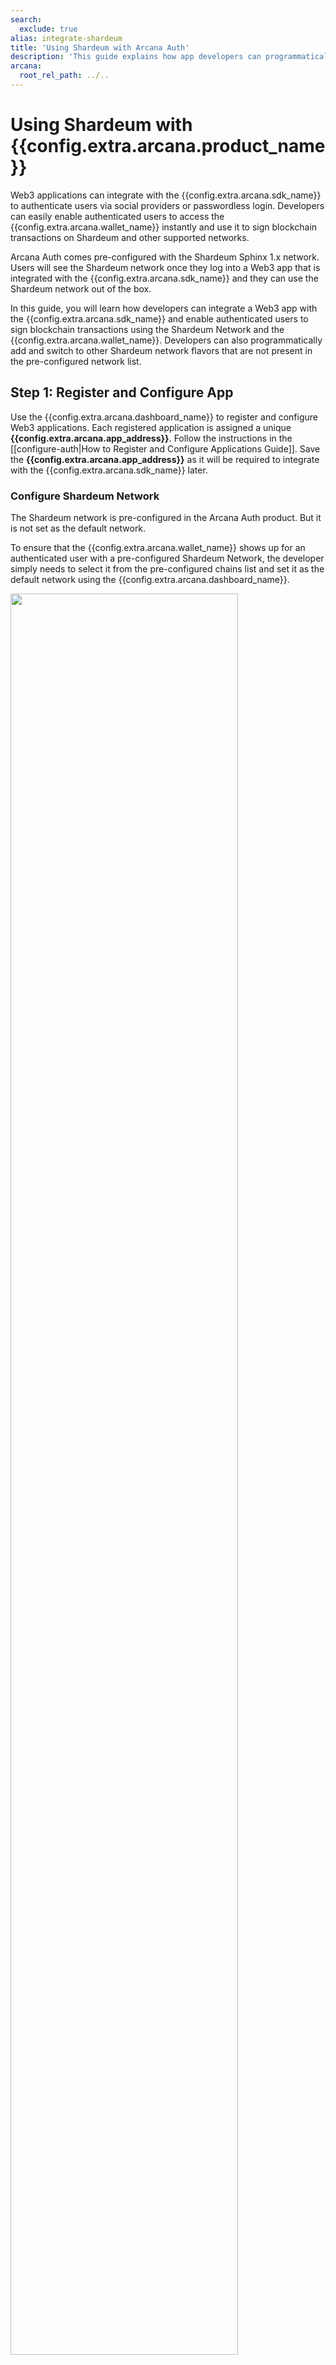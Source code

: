 ```yaml
---
search:
  exclude: true
alias: integrate-shardeum
title: 'Using Shardeum with Arcana Auth'
description: 'This guide explains how app developers can programmatically integrate with Arcana Auth SDK and allow users to work with Shardeum blockchain network.'
arcana:
  root_rel_path: ../..
---
```


# Using Shardeum with {{config.extra.arcana.product_name}}

Web3 applications can integrate with the {{config.extra.arcana.sdk_name}} to authenticate users via social providers or passwordless login. Developers can easily enable authenticated users to access the {{config.extra.arcana.wallet_name}} instantly and use it to sign blockchain transactions on Shardeum and other supported networks.

Arcana Auth comes pre-configured with the Shardeum Sphinx 1.x network. Users will see the Shardeum network once they log into a Web3 app that is integrated with the {{config.extra.arcana.sdk_name}} and they can use the Shardeum network out of the box.

In this guide, you will learn how developers can integrate a Web3 app with the {{config.extra.arcana.sdk_name}} and enable authenticated users to sign blockchain transactions using the Shardeum Network and the  {{config.extra.arcana.wallet_name}}. Developers can also programmatically add and switch to other Shardeum network flavors that are not present in the pre-configured network list.

## Step 1: Register and Configure App

Use the {{config.extra.arcana.dashboard_name}} to register and configure Web3 applications. Each registered application is assigned a unique **{{config.extra.arcana.app_address}}**. Follow the instructions in the [[configure-auth|How to Register and Configure Applications Guide]]. Save the **{{config.extra.arcana.app_address}}** as it will be required to integrate with the {{config.extra.arcana.sdk_name}} later.

### Configure Shardeum Network

The Shardeum network is pre-configured in the Arcana Auth product. But it is not set as the default network.

To ensure that the {{config.extra.arcana.wallet_name}} shows up for an authenticated user with a pre-configured Shardeum Network, the developer simply needs to select it from the pre-configured chains list and set it as the default network using the {{config.extra.arcana.dashboard_name}}.

<img src="/img/an_db_preconfig_shm_network.gif" width="85%"/>

If required, other Shardeum network flavors such as Liberty can also be manually added to the list of pre-configured networks using the dashboard.

<img src="/img/an_db_add_shm_network.gif" width="85%"/>

## Step 2: Install `{{config.extra.arcana.auth_sdk_pkg_name}}`

{% include "./code-snippets/auth_install.md" %}

## Step 3: Create and Initialize the `AuthProvider`

{% include "./code-snippets/import_auth.md" %}

The {{config.extra.arcana.sdk_name}} provides a standard Ethereum provider which can be used to make blockchain calls for any supported blockchain networks including the Shardeum Network.

{% include "./code-snippets/new_auth_shm.md" %}

Initialize the newly instantiated `AuthProvider`. 

{% include "./code-snippets/init_auth.md" %}

Web3 app developers can easily onboard users via the built-in, plug-and-play login UI to quickly allow authenticated users to use the {{config.extra.arcana.wallet_name}} and sign blockchain transactions. Once the developer has integrated the Web3 app with the {{config.extra.arcana.sdk_name}} and plugged in the required code to onboard users, a user must log into the app to access the {{config.extra.arcana.wallet_name}}. 

{% include "./code-snippets/auth_plugnplay.md" %}

!!! caution "Onboarding Options"

      The plug-and-play default authentication UI will **only** display only those social providers that are configured by the developer using the {{config.extra.arcana.dashboard_name}}. If no social providers are configured, passwordless login is the only option that shows up.       

## Step 4: Programmatically Use Shardeum Network

Web3 app developers can integrate the app with the {{config.extra.arcana.sdk_name}} and call `wallet_addEthereumChain` JSON-RPC method to programmatically add other flavors of Shardeum networks in the list of pre-configured networks via the  {{config.extra.arcana.dashboard_name}}. They can also switch to the required network via the `wallet_switchEthereumChain` call. Make sure that the requisite hooks for JSON-RPC are set up in the app.

### Enable JSON-RPC Hooks

{% include "./code-snippets/auth_json_rpc_setup.md" %}

### Add Network 

{% include "./code-snippets/auth_add_shm_ntwk.md" %}

### Switch Network

{% include "./code-snippets/auth_switch_shm_ntwk.md" %}

## Web3 Wallet Operations

Now that the {{config.extra.arcana.wallet_name}} is all set to use the Shardeum Network, the developer can plug in any of the Web3 wallet operations and enable the authenticated users to perform blockchain operations using the Shardeum network.

### Get Accounts

Refer to the code below to fetch the authenticated user's wallet address to display in the app:

{% include "./code-snippets/auth_get_account.md" %}

### Get Balance

Use this code to fetch the wallet address balance details:

{% include "./code-snippets/auth_get_balance.md" %}

### Get User Information

Get the user information via the social provider token directly in the authenticated user's context and use it in the app. Note, the Arcana Network does not store this information anywhere. 

{% include "./code-snippets/auth_get_user_info.md" %}

### Send Transaction

{% include "./code-snippets/auth_sendtransaction.md" %}

### Get Public Key

{% include "./code-snippets/auth_get_publickey.md" %}

### Send SHM

{% include "./code-snippets/auth_sendtransaction.md" %}

The {{config.extra.arcana.wallet_name}} springs into action when a user initiates a 'send token' transaction through the wallet UI or the application code triggers the blockchain send transaction programmatically. The following figure shows how users can input the token amount, gas, and recipient details in the {{config.extra.arcana.wallet_name}} UI for sending tokens.

<img src="/img/an_wallet_send_shm.gif" width="35%"/>

The wallet displays a 'Preview' button to let the user review transaction details before issuing it. Once the user confirms, the send token transaction is executed on the configured Shardeum blockchain network.

## See Also

* [[index-arcana-wallet|{{config.extra.arcana.wallet_name}} Developers' Guide]]
* [[web-auth-usage-guide|{{config.extra.arcana.sdk_name}} Usage Guide]]
* {% include "./text-snippets/authsdkref_url.md" %}
